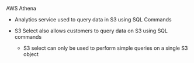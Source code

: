 AWS Athena

- Analytics service used to query data in S3 using SQL Commands
- S3 Select also allows customers to query data on S3 using SQL commands
    
    - S3 select can only be used to perform simple queries on a single S3 object